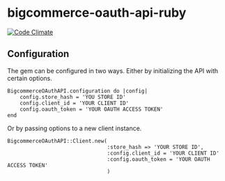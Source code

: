 bigcommerce-oauth-api-ruby
==========================
[![Code Climate](https://codeclimate.com/github/corthmann/bigcommerce-oauth-api-ruby/badges/gpa.svg)](https://codeclimate.com/github/corthmann/bigcommerce-oauth-api-ruby)

Configuration
-------------
The gem can be configured in two ways. Either by initializing the API with certain options.
```
BigcommerceOAuthAPI.configuration do |config|
    config.store_hash = 'YOU STORE ID'
    config.client_id = 'YOUR CLIENT ID'
    config.oauth_token = 'YOUR OAUTH ACCESS TOKEN'
end
```

Or by passing options to a new client instance.
```
BigcommerceOAuthAPI::Client.new(
                                :store_hash => 'YOUR STORE ID',
                                :config.client_id = 'YOUR CLIENT ID'
                                :config.oauth_token = 'YOUR OAUTH ACCESS TOKEN'
                                )
```